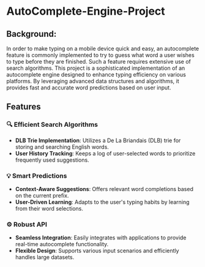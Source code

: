 # AutoComplete-Engine-Project

## Background:
In order to make typing on a mobile device quick and easy, an autocomplete
feature is commonly implemented to try to guess what word a user wishes to type
before they are finished. Such a feature requires extensive use of search
algorithms. This project is a sophisticated implementation of an autocomplete engine designed to enhance typing efficiency on various platforms. By leveraging advanced data structures and algorithms, it provides fast and accurate word predictions based on user input.

## Features

### 🔍 Efficient Search Algorithms
- **DLB Trie Implementation**: Utilizes a De La Briandais (DLB) trie for storing and searching English words.
- **User History Tracking**: Keeps a log of user-selected words to prioritize frequently used suggestions.

### 💡 Smart Predictions
- **Context-Aware Suggestions**: Offers relevant word completions based on the current prefix.
- **User-Driven Learning**: Adapts to the user's typing habits by learning from their word selections.

### ⚙️ Robust API
- **Seamless Integration**: Easily integrates with applications to provide real-time autocomplete functionality.
- **Flexible Design**: Supports various input scenarios and efficiently handles large datasets.





